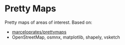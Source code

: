 # Pretty Maps

Pretty maps of areas of interest. Based on:

* [marceloprates/prettymaps](https://github.com/marceloprates/prettymaps)
* OpenStreetMap, osmnx, matplotlib, shapely, vsketch